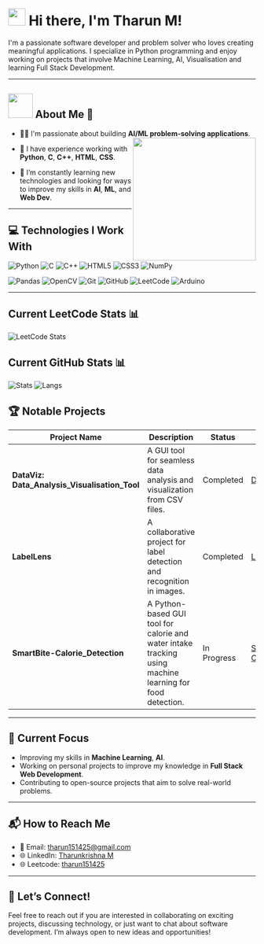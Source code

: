 # <h1> <img src="https://media.giphy.com/media/hvRJCLFzcasrR4ia7z/giphy.gif" width="35"> Hi there, I'm Tharun M! </h1>

<p>I'm a passionate software developer and problem solver who loves creating meaningful applications. I specialize in Python programming and enjoy working on projects that involve Machine Learning, AI, Visualisation and learning Full Stack Development.</p>

---
## <img src = "https://github.com/7oSkaaa/7oSkaaa/blob/main/Images/about_me.gif?raw=true" width = 50px> **About Me** 🚀

- 🧑‍💻 I'm passionate about building **AI/ML problem-solving applications**. <img align="right" src="https://github.com/7oSkaaa/7oSkaaa/blob/main/Images/Right_Side.gif?raw=true" width = 250px>

- 💼 I have experience working with **Python**, **C**, **C++**,  **HTML**,  **CSS**.
  
- 🌱 I’m constantly learning new technologies and looking for ways to improve my skills in **AI**, **ML**, and **Web Dev**.
  
---

## 💻 **Technologies I Work With**

![Python](https://img.shields.io/badge/Python-3776AB?style=for-the-badge&logo=python&logoColor=white)
![C](https://img.shields.io/badge/C-A8B9CC?style=for-the-badge&logo=c&logoColor=white)
![C++](https://img.shields.io/badge/C%2B%2B-00599C?style=for-the-badge&logo=c%2B%2B&logoColor=white)
![HTML5](https://img.shields.io/badge/HTML5-E34F26?style=for-the-badge&logo=html5&logoColor=white)
![CSS3](https://img.shields.io/badge/CSS3-1572B6?style=for-the-badge&logo=css3&logoColor=white)
![NumPy](https://img.shields.io/badge/NumPy-013243?style=for-the-badge&logo=numpy&logoColor=white)

![Pandas](https://img.shields.io/badge/Pandas-150458?style=for-the-badge&logo=pandas&logoColor=white)
![OpenCV](https://img.shields.io/badge/OpenCV-5C3EE8?style=for-the-badge&logo=opencv&logoColor=white)
![Git](https://img.shields.io/badge/Git-F05032?style=for-the-badge&logo=git&logoColor=white)
![GitHub](https://img.shields.io/badge/GitHub-181717?style=for-the-badge&logo=github&logoColor=white)
![LeetCode](https://img.shields.io/badge/LeetCode-FFA116?style=for-the-badge&logo=leetcode&logoColor=white)
![Arduino](https://img.shields.io/badge/Arduino-00979D?style=for-the-badge&logo=arduino&logoColor=white)

---
<!-- ![trophy](https://github-profile-trophy.vercel.app/?username=tharun151425&theme=onedark) -->
## Current LeetCode Stats 📊
![LeetCode Stats](https://leetcard.jacoblin.cool/Tharun151425?theme=catppuccinMocha&font=Montserrat&ext=heatmap)

## Current GitHub Stats 📊
![Stats](https://github-readme-stats.vercel.app/api?username=Tharun151425&show_icons=true&hide_border=false&theme=jolly&count_private=true&include_all_commits=true)
![Langs](https://github-readme-stats.vercel.app/api/top-langs/?username=Tharun151425&show_icons=true&hide_border=false&theme=jolly&count_private=true&include_all_commits=true&layout=compact)
## 🏆 **Notable Projects**

| **Project Name**             | **Description**                                          | **Status**    | **Link**                                  |
|------------------------------|----------------------------------------------------------|---------------|-------------------------------------------|
| **DataViz: Data_Analysis_Visualisation_Tool** | A GUI tool for seamless data analysis and visualization from CSV files. | Completed     |     [DataViz](https://github.com/Tharun151425/DataViz--Data_Analysis_Visualisation_Tool)       |
| **LabelLens**                 | A collaborative project for label detection and recognition in images. |  Completed  | [LabelLens](https://github.com/Tharun151425/LabelLens-Label_Detection)                            |
| **SmartBite-Calorie_Detection** | A Python-based GUI tool for calorie and water intake tracking using machine learning for food detection. | In Progress     | [SmartBite-Calorie_Detection](https://github.com/Tharun151425/SmartBite-Calorie_Detection)      |


<!--## 🏆 **Notable Projects**

- [**SmartBite-Calorie_Detection**](#): A Python-based GUI tool for calorie and water intake tracking using machine learning for food detection.
- [**LabelLens**](#): A collaborative project for label detection and recognition in images.
- [**DataViz: Data_Analysis_Visualisation_Tool**](#): A GUI tool for seamless data analysis and visualization from CSV files.-->

---

## 🌱 **Current Focus**

- Improving my skills in **Machine Learning**, **AI**.
- Working on personal projects to improve my knowledge in **Full Stack Web Development**.
- Contributing to open-source projects that aim to solve real-world problems.

---

## 📬 **How to Reach Me**

- 📧 Email: [tharun151425@gmail.com](mailto:tharun151425@gmail.com)
- 🌐 LinkedIn: [Tharunkrishna M](https://www.linkedin.com/in/tharunkrishna-m/)
- 🌐 Leetcode: [tharun151425](https://leetcode.com/u/tharun151425/)
 <!--🐦 Twitter: [@TharunM_Dev](https://twitter.com/TharunM_Dev)-->

---

## 🤝 **Let’s Connect!**

Feel free to reach out if you are interested in collaborating on exciting projects, discussing technology, or just want to chat about software development. I’m always open to new ideas and opportunities!


<!---
Tharun151425/Tharun151425 is a ✨ special ✨ repository because its `README.md` (this file) appears on your GitHub profile.
You can click the Preview link to take a look at your changes.
--->

